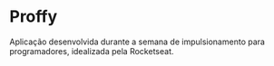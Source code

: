 # Proffy
Aplicação desenvolvida durante a semana de impulsionamento para programadores, idealizada pela Rocketseat.
